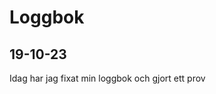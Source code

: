 Loggbok
==================

19-10-23
------------------
Idag har jag fixat min loggbok och gjort ett prov
